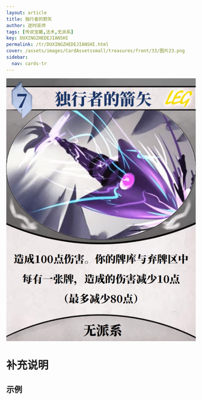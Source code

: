 ```yaml
---
layout: article
title: 独行者的箭矢
author: 逆时巫师
tags: [传说宝藏,法术,无派系]
key: DUXINGZHEDEJIANSHI
permalink: /tr/DUXINGZHEDEJIANSHI.html
cover: /assets/images/CardAssetssmall/treasures/front/33/图片23.png
sidebar:
  nav: cards-tr
---
```

![](/assets/images/CardAssets/treasures/front/33/图片23.png)

# 补充说明



## 示例
> 